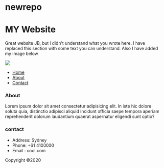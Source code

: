 # newrepo
<!DOCTYPE html>
<html lang="en">
<head>
  <meta charset="UTF-8">
  <meta name="viewport" content="width=device-width, initial-scale=1.0">
 

  </head>
<body>
  <div id="main-header">
  <h1>MY Website </h1>
  <p>Great website JB, but I didn't understand what you wrote here. I have replaced this section with some text you can understand. Also I have added my image below</p>
  <p><img src="https://peterhanleynewbucket.s3-ap-southeast-2.amazonaws.com/peter.jpg"></p>
  </div>
  <ul id="navigation">
    <li><a href="#">Home</a></li>
    <li> <a href="#">About</a></li>
    <li> <a href="#">Contact</a></li> 
  </ul>
  <div id="About">
  <h3>About</h3>
  <p> Lorem ipsum dolor sit amet consectetur adipisicing elit. In iste hic dolore soluta quia, distinctio adipisci aliquid incidunt officia saepe tempora aperiam reprehenderit dolorum laudantium quaerat aspernatur eligendi sunt optio?</p>
</div>
<div id="contact"></div>
<h3>contact</h3>
<ul>
  <li>Address: Sydney</li>
  <li>Phone: +61 4100000</li>
  <li>Email : cool.com</li>
</ul>
<div id="footer"></div>
<p>Copyright &copy;2020</p>
</body>
</html>
